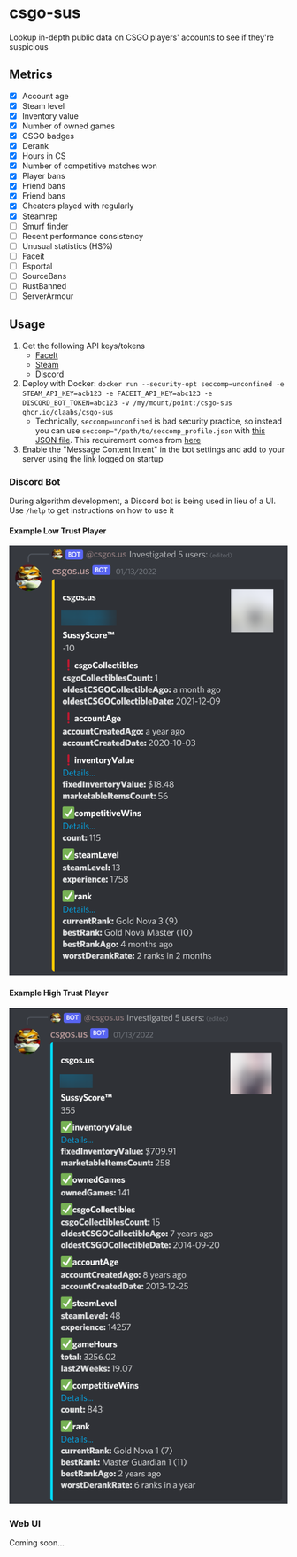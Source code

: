 # csgo-sus

Lookup in-depth public data on CSGO players' accounts to see if they're suspicious

## Metrics

- [x] Account age
- [x] Steam level
- [x] Inventory value
- [x] Number of owned games
- [x] CSGO badges
- [x] Derank
- [x] Hours in CS
- [x] Number of competitive matches won
- [x] Player bans
- [x] Friend bans
- [x] Friend bans
- [x] Cheaters played with regularly
- [x] Steamrep
- [ ] Smurf finder
- [ ] Recent performance consistency
- [ ] Unusual statistics (HS%)
- [ ] Faceit
- [ ] Esportal
- [ ] SourceBans
- [ ] RustBanned
- [ ] ServerArmour

## Usage

1. Get the following API keys/tokens
   - [FaceIt](https://developers.faceit.com/)
   - [Steam](https://steamcommunity.com/dev/apikey)
   - [Discord](https://discord.com/developers/applications)
1. Deploy with Docker: `docker run --security-opt seccomp=unconfined -e STEAM_API_KEY=acb123 -e FACEIT_API_KEY=abc123 -e DISCORD_BOT_TOKEN=abc123 -v /my/mount/point:/csgo-sus ghcr.io/claabs/csgo-sus`
   - Technically, `seccomp=unconfined` is bad security practice, so instead you can use `seccomp="/path/to/seccomp_profile.json` with [this JSON file](https://github.com/ulixee/secret-agent/blob/main/tools/docker/seccomp_profile.json). This requirement comes from [here](https://github.com/ulixee/secret-agent/blob/main/tools/docker/run-core-server.sh)
1. Enable the "Message Content Intent" in the bot settings and add to your server using the link logged on startup

### Discord Bot

During algorithm development, a Discord bot is being used in lieu of a UI. Use `/help` to get instructions on how to use it

#### Example Low Trust Player

![Example Discord output for a user with low trust](img/low-trust.png)

#### Example High Trust Player

![Example Discord output for a user with high trust](img/high-trust.png)

### Web UI

Coming soon...

